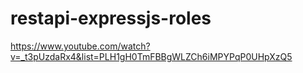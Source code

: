 # restapi-expressjs-roles
https://www.youtube.com/watch?v=_t3pUzdaRx4&list=PLH1gH0TmFBBgWLZCh6iMPYPqP0UHpXzQ5
